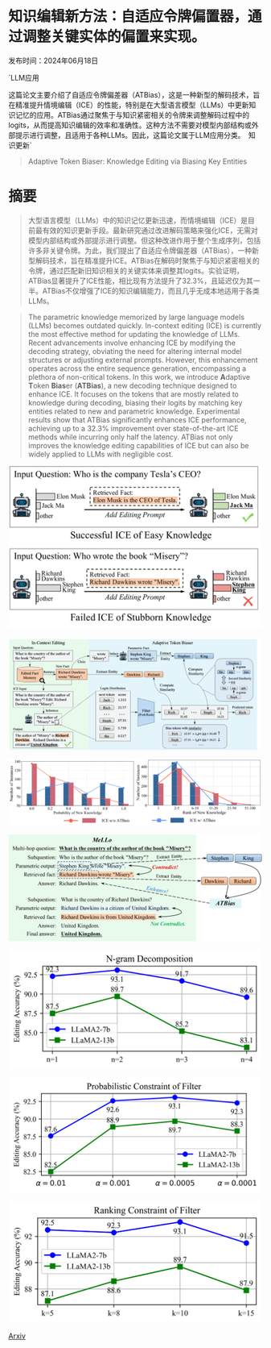 # 知识编辑新方法：自适应令牌偏置器，通过调整关键实体的偏置来实现。

发布时间：2024年06月18日

`LLM应用

这篇论文主要介绍了自适应令牌偏差器（ATBias），这是一种新型的解码技术，旨在精准提升情境编辑（ICE）的性能，特别是在大型语言模型（LLMs）中更新知识记忆的应用。ATBias通过聚焦于与知识紧密相关的令牌来调整解码过程中的logits，从而提高知识编辑的效率和准确性。这种方法不需要对模型内部结构或外部提示进行调整，且适用于各种LLMs。因此，这篇论文属于LLM应用分类。` `知识更新`

> Adaptive Token Biaser: Knowledge Editing via Biasing Key Entities

# 摘要

> 大型语言模型（LLMs）中的知识记忆更新迅速，而情境编辑（ICE）是目前最有效的知识更新手段。最新研究通过改进解码策略来强化ICE，无需对模型内部结构或外部提示进行调整。但这种改进作用于整个生成序列，包括许多非关键令牌。为此，我们提出了自适应令牌偏差器（ATBias），一种新型解码技术，旨在精准提升ICE。ATBias在解码时聚焦于与知识紧密相关的令牌，通过匹配新旧知识相关的关键实体来调整其logits。实验证明，ATBias显著提升了ICE性能，相比现有方法提升了32.3%，且延迟仅为其一半。ATBias不仅增强了ICE的知识编辑能力，而且几乎无成本地适用于各类LLMs。

> The parametric knowledge memorized by large language models (LLMs) becomes outdated quickly. In-context editing (ICE) is currently the most effective method for updating the knowledge of LLMs. Recent advancements involve enhancing ICE by modifying the decoding strategy, obviating the need for altering internal model structures or adjusting external prompts. However, this enhancement operates across the entire sequence generation, encompassing a plethora of non-critical tokens. In this work, we introduce $\textbf{A}$daptive $\textbf{T}$oken $\textbf{Bias}$er ($\textbf{ATBias}$), a new decoding technique designed to enhance ICE. It focuses on the tokens that are mostly related to knowledge during decoding, biasing their logits by matching key entities related to new and parametric knowledge. Experimental results show that ATBias significantly enhances ICE performance, achieving up to a 32.3% improvement over state-of-the-art ICE methods while incurring only half the latency. ATBias not only improves the knowledge editing capabilities of ICE but can also be widely applied to LLMs with negligible cost.

![知识编辑新方法：自适应令牌偏置器，通过调整关键实体的偏置来实现。](../../../paper_images/2406.12468/x1.png)

![知识编辑新方法：自适应令牌偏置器，通过调整关键实体的偏置来实现。](../../../paper_images/2406.12468/x2.png)

![知识编辑新方法：自适应令牌偏置器，通过调整关键实体的偏置来实现。](../../../paper_images/2406.12468/x3.png)

![知识编辑新方法：自适应令牌偏置器，通过调整关键实体的偏置来实现。](../../../paper_images/2406.12468/x4.png)

![知识编辑新方法：自适应令牌偏置器，通过调整关键实体的偏置来实现。](../../../paper_images/2406.12468/ablation_1.png)

![知识编辑新方法：自适应令牌偏置器，通过调整关键实体的偏置来实现。](../../../paper_images/2406.12468/ablation_2.png)

![知识编辑新方法：自适应令牌偏置器，通过调整关键实体的偏置来实现。](../../../paper_images/2406.12468/ablation_3.png)

[Arxiv](https://arxiv.org/abs/2406.12468)